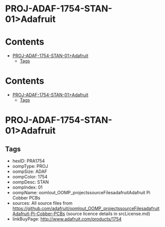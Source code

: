 
PROJ-ADAF-1754-STAN-01>Adafruit
===============================

Contents
========

* [PROJ-ADAF-1754-STAN-01>Adafruit](#proj-adaf-1754-stan-01adafruit)
	* [Tags](#tags)

Contents
========

* [PROJ-ADAF-1754-STAN-01>Adafruit](#proj-adaf-1754-stan-01adafruit)
	* [Tags](#tags)

# PROJ-ADAF-1754-STAN-01>Adafruit

## Tags

- hexID: PRA1754
- oompType: PROJ
- oompSize: ADAF
- oompColor: 1754
- oompDesc: STAN
- oompIndex: 01
- oompName: oomlout_OOMP_projectssourceFilesadafruitAdafruit Pi Cobber PCBs
- sources: All source files from https://github.com/adafruit/oomlout_OOMP_projectssourceFilesadafruitAdafruit-Pi-Cobber-PCBs (source licence details in srcLicense.md)
- linkBuyPage: http://www.adafruit.com/products/1754
